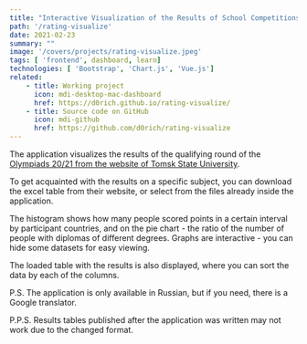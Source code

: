 ```yaml
---
title: "Interactive Visualization of the Results of School Competitions"
path: '/rating-visualize'
date: 2021-02-23
summary: ""
image: '/covers/projects/rating-visualize.jpeg'
tags: [ 'frontend', dashboard, learn]
technologies: [ 'Bootstrap', 'Chart.js', 'Vue.js']
related:
    - title: Working project
      icon: mdi-desktop-mac-dashboard
      href: https://d0rich.github.io/rating-visualize/
    - title: Source code on GitHub
      icon: mdi-github
      href: https://github.com/d0rich/rating-visualize
---
```

The application visualizes the results of the qualifying round 
of the [Olympiads 20/21 from the website of Tomsk State University](http://abiturient.tsu.ru/ru/content/results-ORMO).

To get acquainted with the results on a specific subject, you 
can download the excel table from their website, or select from 
the files already inside the application.

The histogram shows how many people scored points in a certain 
interval by participant countries, and on the pie chart - the ratio 
of the number of people with diplomas of different degrees. Graphs are 
interactive - you can hide some datasets for easy viewing.

The loaded table with the results is also displayed, where you can 
sort the data by each of the columns.

P.S. The application is only available in Russian, but if you need, 
there is a Google translator.

P.P.S. Results tables published after the application was written may 
not work due to the changed format.

